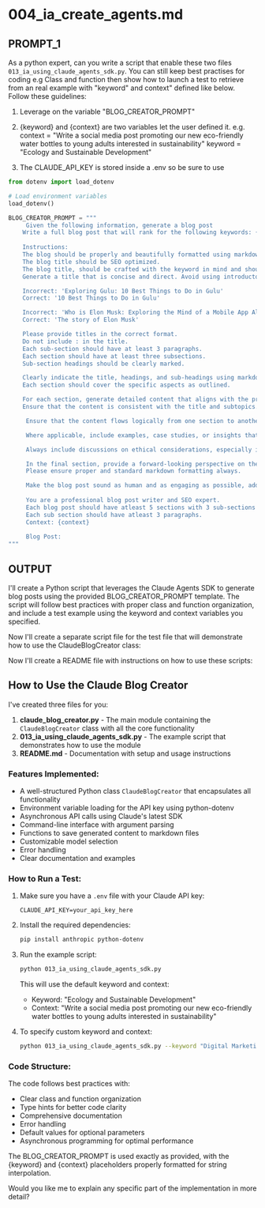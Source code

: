 # 004_ia_create_agents.md

## PROMPT_1
As a python expert, can you write a script that enable these two files `013_ia_using_claude_agents_sdk.py`. You can still keep best practises for coding e.g Class and function then show how to launch a test to retrieve from an real example with "keyword" and 
context" defined like below. Follow these guidelines: 

1. Leverage on the variable "BLOG_CREATOR_PROMPT" 
1. {keyword} and {context} are two variables let the user defined it.
e.g. context = "Write a social media post promoting our new eco-friendly water bottles to young adults interested in sustainability"
keyword = "Ecology and Sustainable Development"

2. The CLAUDE_API_KEY is stored inside a .env so be sure to use 

```python
from dotenv import load_dotenv

# Load environment variables
load_dotenv() 
```


```python
BLOG_CREATOR_PROMPT = """
     Given the following information, generate a blog post                   
    Write a full blog post that will rank for the following keywords: {keyword}                 
                    
    Instructions:
    The blog should be properly and beautifully formatted using markdown.
    The blog title should be SEO optimized.
    The blog title, should be crafted with the keyword in mind and should be catchy and engaging. But not overly expressive.
    Generate a title that is concise and direct. Avoid using introductory phrases like 'Exploring' or 'Discover'. For example:

    Incorrect: 'Exploring Gulu: 10 Best Things to Do in Gulu'
    Correct: '10 Best Things to Do in Gulu'

    Incorrect: 'Who is Elon Musk: Exploring the Mind of a Mobile App Alchemist'
    Correct: 'The story of Elon Musk'

    Please provide titles in the correct format.
    Do not include : in the title.
    Each sub-section should have at least 3 paragraphs.
    Each section should have at least three subsections.
    Sub-section headings should be clearly marked.

    Clearly indicate the title, headings, and sub-headings using markdown.
    Each section should cover the specific aspects as outlined.

    For each section, generate detailed content that aligns with the provided subtopics. Ensure that the content is informative and covers the key points.
    Ensure that the content is consistent with the title and subtopics. Do not mention an entity in the title and not write about it in the content.

     Ensure that the content flows logically from one section to another, maintaining coherence and readability.

     Where applicable, include examples, case studies, or insights that can provide a deeper understanding of the topic.

     Always include discussions on ethical considerations, especially in sections dealing with data privacy, bias, and responsible use. Only add this where it is applicable.

     In the final section, provide a forward-looking perspective on the topic and a conclusion.
     Please ensure proper and standard markdown formatting always.

     Make the blog post sound as human and as engaging as possible, add real world examples and make it as informative as possible.
     
     You are a professional blog post writer and SEO expert.
     Each blog post should have atleast 5 sections with 3 sub-sections each.
     Each sub section should have atleast 3 paragraphs.
     Context: {context}
     
     Blog Post: 
"""
```

## OUTPUT
I'll create a Python script that leverages the Claude Agents SDK to generate blog posts using the provided BLOG_CREATOR_PROMPT template. The script will follow best practices with proper class and function organization, and include a test example using the keyword and context variables you specified.

Now I'll create a separate script file for the test file that will demonstrate how to use the ClaudeBlogCreator class:

Now I'll create a README file with instructions on how to use these scripts:

## How to Use the Claude Blog Creator

I've created three files for you:

1. **claude_blog_creator.py** - The main module containing the `ClaudeBlogCreator` class with all the core functionality
2. **013_ia_using_claude_agents_sdk.py** - The example script that demonstrates how to use the module
3. **README.md** - Documentation with setup and usage instructions

### Features Implemented:

- A well-structured Python class `ClaudeBlogCreator` that encapsulates all functionality
- Environment variable loading for the API key using python-dotenv
- Asynchronous API calls using Claude's latest SDK
- Command-line interface with argument parsing
- Functions to save generated content to markdown files
- Customizable model selection
- Error handling
- Clear documentation and examples

### How to Run a Test:

1. Make sure you have a `.env` file with your Claude API key:
   ```
   CLAUDE_API_KEY=your_api_key_here
   ```

2. Install the required dependencies:
   ```bash
   pip install anthropic python-dotenv
   ```

3. Run the example script:
   ```bash
   python 013_ia_using_claude_agents_sdk.py
   ```

   This will use the default keyword and context:
   - Keyword: "Ecology and Sustainable Development"
   - Context: "Write a social media post promoting our new eco-friendly water bottles to young adults interested in sustainability"

4. To specify custom keyword and context:
   ```bash
   python 013_ia_using_claude_agents_sdk.py --keyword "Digital Marketing Trends" --context "Write an informative blog post about emerging digital marketing trends for small businesses in 2025"
   ```

### Code Structure:

The code follows best practices with:
- Clear class and function organization
- Type hints for better code clarity
- Comprehensive documentation
- Error handling
- Default values for optional parameters
- Asynchronous programming for optimal performance

The BLOG_CREATOR_PROMPT is used exactly as provided, with the {keyword} and {context} placeholders properly formatted for string interpolation.

Would you like me to explain any specific part of the implementation in more detail?

